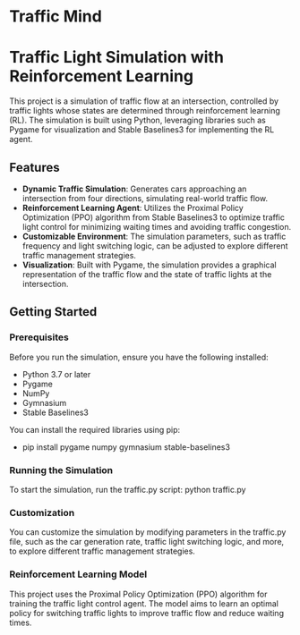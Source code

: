 # Traffic Mind
# Traffic Light Simulation with Reinforcement Learning

This project is a simulation of traffic flow at an intersection, controlled by traffic lights whose states are determined through reinforcement learning (RL). The simulation is built using Python, leveraging libraries such as Pygame for visualization and Stable Baselines3 for implementing the RL agent.

## Features

- **Dynamic Traffic Simulation**: Generates cars approaching an intersection from four directions, simulating real-world traffic flow.
- **Reinforcement Learning Agent**: Utilizes the Proximal Policy Optimization (PPO) algorithm from Stable Baselines3 to optimize traffic light control for minimizing waiting times and avoiding traffic congestion.
- **Customizable Environment**: The simulation parameters, such as traffic frequency and light switching logic, can be adjusted to explore different traffic management strategies.
- **Visualization**: Built with Pygame, the simulation provides a graphical representation of the traffic flow and the state of traffic lights at the intersection.

## Getting Started

### Prerequisites

Before you run the simulation, ensure you have the following installed:

- Python 3.7 or later
- Pygame
- NumPy
- Gymnasium
- Stable Baselines3

You can install the required libraries using pip:
- pip install pygame numpy gymnasium stable-baselines3

### Running the Simulation
To start the simulation, run the traffic.py script:
python traffic.py

### Customization
You can customize the simulation by modifying parameters in the traffic.py file, such as the car generation rate, traffic light switching logic, and more, to explore different traffic management strategies.

### Reinforcement Learning Model
This project uses the Proximal Policy Optimization (PPO) algorithm for training the traffic light control agent. The model aims to learn an optimal policy for switching traffic lights to improve traffic flow and reduce waiting times.

